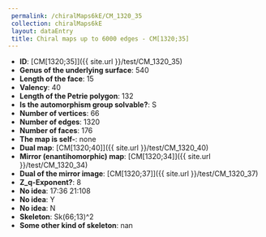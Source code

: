 ```yaml
--- 
 permalink: /chiralMaps6kE/CM_1320_35 
 collection: chiralMaps6kE
 layout: dataEntry
 title: Chiral maps up to 6000 edges - CM[1320;35]
---
```


- **ID**: [CM[1320;35]]({{ site.url }}/test/CM_1320_35)
- **Genus of the underlying surface**: 540
- **Length of the face**: 15
- **Valency**: 40
- **Length of the Petrie polygon**: 132
- **Is the automorphism group solvable?**: S
- **Number of vertices**: 66
- **Number of edges**: 1320
- **Number of faces**: 176
- **The map is self-**: none
- **Dual map**: [CM[1320;40]]({{ site.url }}/test/CM_1320_40)
- **Mirror (enantihomorphic) map**: [CM[1320;34]]({{ site.url }}/test/CM_1320_34)
- **Dual of the mirror image**: [CM[1320;37]]({{ site.url }}/test/CM_1320_37)
- **Z_q-Exponent?**: 8
- **No idea**:  17:36 21:108
- **No idea**: Y
- **No idea**: N
- **Skeleton**: Sk(66;13)^2
- **Some other kind of skeleton**: nan

